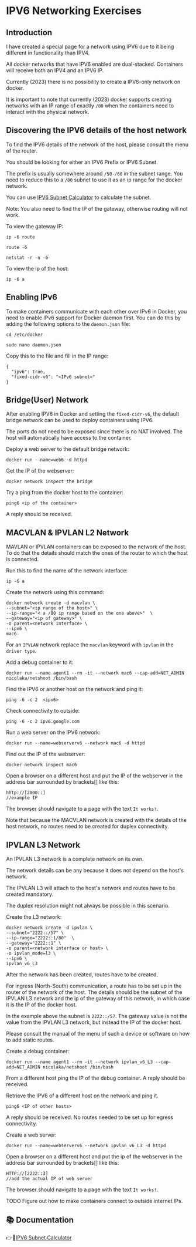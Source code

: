 # IPV6 Networking Exercises

## Introduction

I have created a special page for a network using IPV6 due to it being different in functionality than IPV4.

All docker networks that have IPV6 enabled are dual-stacked. Containers will receive both an IPV4 and an IPV6 IP.

Currently (2023) there is no possibility to create a IPV6-only network on docker.

It is important to note that currently (2023) docker supports creating networks with an IP range of exactly `/80` when
the containers need to interact with the physical network. 

## Discovering the IPV6 details of the host network

To find the IPV6 details of the network of the host, please consult the menu of the router.

You should be looking for either an IPV6 Prefix or IPV6 Subnet. 

The prefix is usually somewhere around `/50-/60` in the subnet range. You need to reduce this to a `/80` subnet to use it as an ip range for the docker network.

You can use [IPV6 Subnet Calculator](http://www.gestioip.net/cgi-bin/subnet_calculator.cgi) to calculate the subnet.

Note: You also need to find the IP of the gateway, otherwise routing will not work.

To view the gateway IP:
```
ip -6 route

route -6

netstat -r -n -6
```
To view the ip of the host:
```
ip -6 a
```

## Enabling IPv6

To make containers communicate with each other over IPv6 in Docker, you need to enable IPv6 support for Docker daemon first. You can do this by adding the following options to the `daemon.json` file:
```
cd /etc/docker
```
```
sudo nano daemon.json
```
Copy this to the file and fill in the IP range:
```
{
  "ipv6": true,
  "fixed-cidr-v6": "<IPv6 subnet>"
}
```

## Bridge(User) Network

After enabling IPV6 in Docker and setting the `fixed-cidr-v6`, the default bridge network can be used to deploy containers using IPV6.

The ports do not need to be exposed since there is no NAT involved. The host will automatically have access to the container.

Deploy a web server to the default bridge network:
```
docker run --name=web6 -d httpd
```
Get the IP of the webserver:
```
docker network inspect the bridge
```
Try a ping from the docker host to the container:
```
ping6 <ip of the container>
```
A reply should be received.

## MACVLAN & IPVLAN L2 Network

MAVLAN or IPVLAN containers can be exposed to the network of the host. To do that the details should match the ones of the router to which the host is connected.

Run this to find the name of the network interface:
```
ip -6 a
```
Create the network using this command:
```
docker network create -d macvlan \
--subnet="<ip range of the host>" \
--ip-range="< a /80 ip range based on the one above>"  \
--gateway="<ip of gateway>" \
-o parent=<network interface> \
--ipv6 \
mac6
```
For an `IPVLAN` network replace the `macvlan` keyword with `ipvlan` in the `driver type`.

Add a debug container to it:
```
docker run --name agent1 --rm -it --network mac6 --cap-add=NET_ADMIN nicolaka/netshoot /bin/bash
```

Find the IPV6 or another host on the network and ping it:
```
ping -6 -c 2  <ipv6>
```

Check connectivity to outside:
```
ping -6 -c 2 ipv6.google.com
```

Run a web server on the IPV6 network:
```
docker run --name=webserverv6 --network mac6 -d httpd
```

Find out the IP of the webserver:
```
docker network inspect mac6
```

Open a browser on a different host and put the IP of the webserver in the address bar surrounded by brackets[] like this:
```
hhtp://[2000::]  
//example IP
```

The browser should navigate to a page with the text `It works!`.

Note that because the MACVLAN network is created with the details of the host network, no routes need to be created for duplex connectivity.

## IPVLAN L3 Network

An IPVLAN L3 network is a complete network on its own. 

The network details can be any because it does not depend on the host's network.

The IPVLAN L3 will attach to the host's network and routes have to be created mandatory.

The duplex resolution might not always be possible in this scenario. 

Create the L3 network:
```
docker network create -d ipvlan \
--subnet="2222::/57" \
--ip-range="2222::1/80"  \
--gateway="2222::1" \
-o parent=<network interface or host> \
-o ipvlan_mode=l3 \
--ipv6 \
ipvlan_v6_L3
```

After the network has been created, routes have to be created.
 
For ingress (North-South) communication, a route has to be set up in the router of the network of the host.
The details should be the subnet of the IPVLAN L3 network and the ip of the gateway of this network, in which case it is the IP of the docker host. 

In the example above the subnet is `2222::/57`. The gateway value is not the value from the IPVLAN L3 network, but instead the IP of the docker host.

Please consult the manual of the menu of such a device or software on how to add static routes.

Create a debug container:
```
docker run --name agent1 --rm -it --network ipvlan_v6_L3 --cap-add=NET_ADMIN nicolaka/netshoot /bin/bash
```
From a different host ping the IP of the debug container. A reply should be received.

Retrieve the IPV6 of a different host on the network and ping it.
```
ping6 <IP of other hosts>
```
A reply should be received. No routes needed to be set up for egress connectivity.

Create a web server:
```
docker run --name=webserverv6 --network ipvlan_v6_L3 -d httpd
```

Open a browser on a different host and put the ip of the webserver in the address bar surrounded by brackets[] like this:
```
HTTP://[2222::3]
//add the actual IP of web server
```
The browser should navigate to a page with the text `It works!`.


TODO Figure out how to make containers connect to outside internet IPs.

## :books: Documentation

:point_right::link:[IPV6 Subnet Calculator](http://www.gestioip.net/cgi-bin/subnet_calculator.cgi)